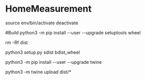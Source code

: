 # HomeMeasurement
source env/bin/activate deactivate

#Build
python3 -m pip install --user --upgrade setuptools wheel

rm -Rf dist

python3 setup.py sdist bdist_wheel

python3 -m pip install --user --upgrade twine

python3 -m twine upload dist/*